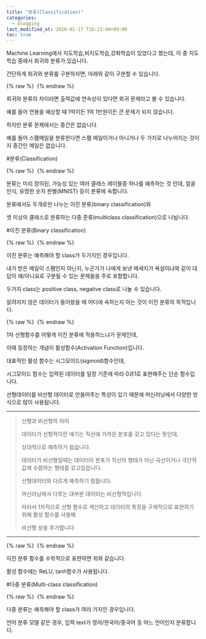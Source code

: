 ```yaml
---
title: "분류(Classification)"
categories: 
  - blogging
last_modified_at: 2020-01-17 T16:23:00+09:00
toc: true
---
```


Machine Learning에서 지도학습,비지도학습,강화학습이 있었다고 했는데,
이 중 지도학습 중에서 회귀와 분류가 있습니다.


간단하게 회귀와 분류를 구분하자면, 아래와 같이 구분할 수 있습니다.

{% raw %} <img src="https://qkrdbstn15.github.io/assets/img/classification.png" alt=""> {% endraw %}

회귀와 분류의 차이라면
출력값에 연속성이 있다면 회귀 문제라고 볼 수 있습니다. 


예를 들어 연봉을 예상할 때 1억이든 1억 1만원이든 큰 문제가 되지 않습니다.


하지만 분류 문제에서는 중간은 없습니다.


예를 들어 스팸메일을 분류한다면 스팸 메일이거나 아니거나 두 가지로 나누어지는 것이지 중간인 메일은 없습니다.

#분류(Classification)

{% raw %} <img src="https://qkrdbstn15.github.io/assets/img/C.png" alt=""> {% endraw %}

분류는 미리 정의된, 가능성 있는 여러 클래스 레이블중 하나를 예측하는 것 인데,
얼굴 인식, 유명한 숫자 판별(MNIST) 등이 분류에 속합니다.


분류에서도 두개로만 나누는 이진 분류(binary classification)와

셋 이상의 클래스로 분류하는 다중 준류(multiclass classification)으로 나뉩니다.

#이진 분류(Binary classification)

{% raw %} <img src="https://qkrdbstn15.github.io/assets/img/binary classification.png" alt=""> {% endraw %}

이진 분류는 예측해야 할 class가 두가지인 경우입니다.


내가 받은 메일이 스팸인지 아닌지,
누군가가 나에게 보낸 메세지가 욕설이냐와 같이 대답이 예/아니요로 구분될 수 있는 문제들을 주로 포함합니다.


두가지 class는 positive class, negative class로 나눌 수 있습니다.


알려지지 않은 데이터가 들어왔을 때 어디에 속하는지 아는 것이 이진 분류의 목적입니다.

{% raw %} <img src="https://qkrdbstn15.github.io/assets/img/sigmoid.png" alt=""> {% endraw %}

1차 선형함수를 어떻게 이진 분류에 적용하느냐가 문제인데,


이때 등장하는 개념이 활성함수(Activation Function)입니다. 


대표적인 활성 함수는 시그모이드(sigmoid)함수인데,


시그모이드 함수는 입력된 데이터를 일정 기준에 따라 0과1로 표현해주는 단순 함수입니다.


선형데이터를 비선형 데이터로 만들어주는 특성이 있기 때문에 머신러닝에서 다양한 방식으로 많이 사용됩니다.

---

> 선형과 비선형의 차이
>
>
> 데이터가 선형적이란 얘기는 직선에 가까운 분포를 갖고 있다는 뜻인데, 
>
>
> 상대적으로 예측하기 쉽습니다.
>
>
> 데이터가 비선형일때는 데이터의 분포가 직선의 형태가 아닌 곡선이거나 극단적 값에 수렴하는 형태를 갖고있습니다.
>
>
> 선형데이터와 다르게 예측하기 힘듭니다.
>
>
> 머신러닝에서 다루는 대부분 데이터는 비선형적입니다.
>
>
> 따라서 1차적으로 선형 함수로 계산하고 데이터의 특징을 구체적으로 표현하기 위해 활성 함수를 사용해
>
>
> 비선형 성을 추가합니다.

---

{% raw %} <img src="https://qkrdbstn15.github.io/assets/img/function.png" alt=""> {% endraw %}

이진 분류 함수를 수학적으로 표현하면 위와 같습니다.


활성 함수에는 ReLU, tanh함수가 사용됩니다.



#다중 분류(Multi-class classification)

{% raw %} <img src="https://qkrdbstn15.github.io/assets/img/multi class.png" alt=""> {% endraw %}

다중 분류는 예측해야 할 class가 여러 가지인 경우입니다.


언어 분류 모델 같은 경우, 입력 text가 영어/한국어/중국어 등 어느 언어인지 분류합니다.


